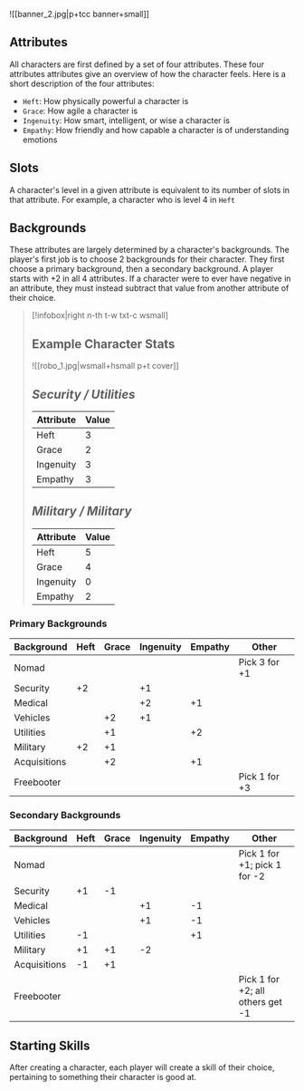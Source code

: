 ![[banner_2.jpg|p+tcc banner+small]]

## Attributes
All characters are first defined by a set of four attributes. These four attributes attributes give an overview of how the character feels. Here is a short description of the four attributes:
- `Heft`: How physically powerful a character is
- `Grace`: How agile a character is
- `Ingenuity`: How smart, intelligent, or wise a character is
- `Empathy`: How friendly and how capable a character is of understanding emotions

## Slots
A character's level in a given attribute is equivalent to its number of slots in that attribute. For example, a character who is level 4 in `Heft`

## Backgrounds
These attributes are largely determined by a character's backgrounds. The player's first job is to choose 2 backgrounds for their character. They first choose a primary background, then a secondary background. A player starts with +2 in all 4 attributes. If a character were to ever have negative in an attribute, they must instead subtract that value from another attribute of their choice.

> [!infobox|right n-th t-w txt-c wsmall]
> ## **Example Character Stats**
>  ![[robo_1.jpg|wsmall+hsmall p+t cover]]
> ## *Security / Utilities*
> | Attribute | Value |
> | --- | --- | 
> | Heft | 3 |
> | Grace | 2 |
> | Ingenuity | 3 |
> | Empathy | 3 |
> 
> ## *Military / Military*
> | Attribute | Value |
> | --- | --- | 
> | Heft | 5 |
> | Grace | 4 |
> | Ingenuity | 0 |
> | Empathy | 2 |
### Primary Backgrounds
| Background   | Heft | Grace | Ingenuity | Empathy | Other            |
| ------------ | ---- | ----- | --------- | ------- | ---------------- |
| Nomad        |      |       |           |         | Pick 3 for +1 |
| Security     | +2    |       | +1         |         |                  |
| Medical      |      |       | +2         | +1       |                  |
| Vehicles     |      | +2     | +1         |         |                  |
| Utilities    |      | +1     |           | +2       |                  |
| Military     | +2    | +1     |           |         |                  |
| Acquisitions |      | +2     |           | +1       |                  |
| Freebooter   |      |       |           |         | Pick 1 for +3                 |

### Secondary Backgrounds
| Background   | Heft | Grace | Ingenuity | Empathy | Other                      |
| ------------ | ---- | ----- | --------- | ------- | -------------------------- |
| Nomad        |      |       |           |         | Pick 1 for +1; pick 1 for -2 |
| Security     | +1   | -1    |           |         |                            |
| Medical      |      |       | +1        | -1      |                            |
| Vehicles     |      |       | +1        | -1      |                            |
| Utilities    | -1   |       |           | +1      |                            |
| Military     | +1   | +1    | -2        |         |                            |
| Acquisitions | -1   | +1    |           |         |                            |
| Freebooter   |      |       |           |         | Pick 1 for +2; all others get -1                           |

## Starting Skills

After creating a character, each player will create a skill of their choice, pertaining to something their character is good at. 
